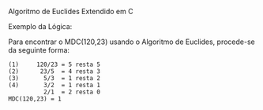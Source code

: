 Algoritmo de Euclides Extendido em C

Exemplo da Lógica:

Para encontrar o MDC(120,23) usando o Algoritmo de Euclides, procede-se da seguinte forma:

    (1)     120/23 = 5 resta 5
    (2)      23/5  = 4 resta 3
    (3)       5/3  = 1 resta 2
    (4)       3/2  = 1 resta 1
              2/1  = 2 resta 0
    MDC(120,23) = 1
